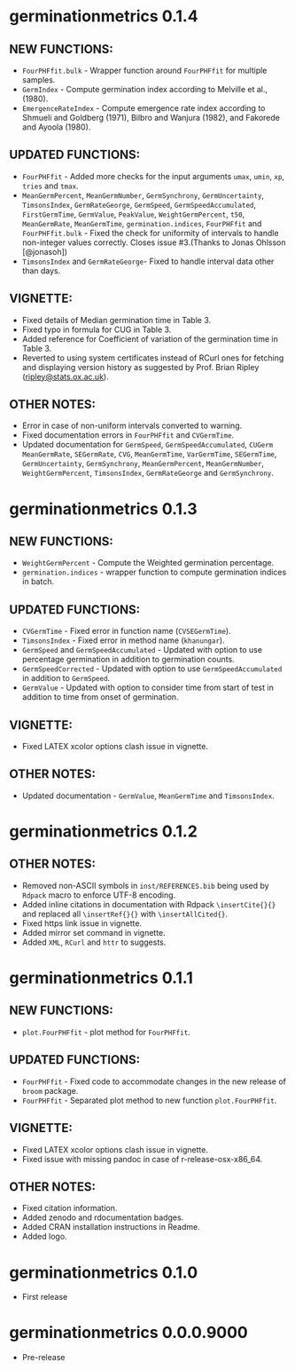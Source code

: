# germinationmetrics  0.1.4

## NEW FUNCTIONS:
* `FourPHFfit.bulk` - Wrapper function around `FourPHFfit` for multiple samples.
* `GermIndex` - Compute germination index according to Melville et al., (1980).
* `EmergenceRateIndex` - Compute emergence rate index according to Shmueli and
Goldberg (1971), Bilbro and Wanjura (1982), and Fakorede and Ayoola (1980).

## UPDATED FUNCTIONS:
* `FourPHFfit` - Added more checks for the input arguments `umax`, `umin`, `xp`, `tries` and `tmax`.
* `MeanGermPercent`, `MeanGermNumber`, `GermSynchrony`, `GermUncertainty`, `TimsonsIndex`, `GermRateGeorge`, `GermSpeed`, `GermSpeedAccumulated`, `FirstGermTime`, `GermValue`, `PeakValue`, `WeightGermPercent`, `t50`, `MeanGermRate`, `MeanGermTime`, `germination.indices`, `FourPHFfit` and `FourPHFfit.bulk` - Fixed the check for uniformity of intervals to handle non-integer values correctly. Closes issue #3.(Thanks to Jonas Ohlsson [@jonasoh])
* `TimsonsIndex` and `GermRateGeorge`- Fixed to handle interval data other than days.

## VIGNETTE:
* Fixed details of Median germination time in Table 3.
* Fixed typo in formula for CUG in Table 3.
* Added reference for Coefficient of variation of the germination time in Table 3.
* Reverted to using system certificates instead of RCurl ones for fetching and displaying version history as suggested by Prof. Brian Ripley (ripley@stats.ox.ac.uk).

## OTHER NOTES: 
* Error in case of non-uniform intervals converted to warning.
* Fixed documentation errors in `FourPHFfit` and `CVGermTime`.
* Updated documentation for `GermSpeed`, `GermSpeedAccumulated`, `CUGerm` `MeanGermRate`, `SEGermRate`, `CVG`, `MeanGermTime`, `VarGermTime`, `SEGermTime`, `GermUncertainty`, `GermSynchrony`, `MeanGermPercent`, `MeanGermNumber`,   `WeightGermPercent`, `TimsonsIndex`, `GermRateGeorge` and `GermSynchrony`.

# germinationmetrics  0.1.3

## NEW FUNCTIONS:
* `WeightGermPercent` - Compute the Weighted germination percentage.
* `germination.indices` - wrapper function to compute germination indices in batch.

## UPDATED FUNCTIONS:
* `CVGermTime` - Fixed error in function name (`CVSEGermTime`).
* `TimsonsIndex` - Fixed error in method name (`khanungar`).
* `GermSpeed` and `GermSpeedAccumulated` - Updated with option to use percentage germination in addition to germination counts.
* `GermSpeedCorrected` - Updated with option to use `GermSpeedAccumulated` in addition to `GermSpeed`.
* `GermValue` - Updated with option to consider time from start of test in addition to time from onset of germination.

## VIGNETTE:
* Fixed LATEX xcolor options clash issue in vignette.

## OTHER NOTES: 
* Updated documentation - `GermValue`, `MeanGermTime` and `TimsonsIndex`.

# germinationmetrics  0.1.2

## OTHER NOTES: 
* Removed non-ASCII symbols in `inst/REFERENCES.bib` being used by `Rdpack` macro to enforce UTF-8 encoding.
* Added inline citations in documentation with Rdpack `\insertCite{}{}` and replaced all `\insertRef{}{}` with `\insertAllCited{}`.
* Fixed https link issue in vignette.
* Added mirror set command in vignette.
* Added `XML`, `RCurl` and `httr` to suggests.

# germinationmetrics  0.1.1

## NEW FUNCTIONS:
* `plot.FourPHFfit` - plot method for `FourPHFfit`.

## UPDATED FUNCTIONS:
* `FourPHFfit` - Fixed code to accommodate changes in the new release of `broom` package.
* `FourPHFfit` - Separated plot method to new function `plot.FourPHFfit`.
 
## VIGNETTE:
* Fixed LATEX xcolor options clash issue in vignette.
* Fixed issue with missing pandoc in case of r-release-osx-x86_64.

## OTHER NOTES:
* Fixed citation information.
* Added zenodo and rdocumentation badges.
* Added CRAN installation instructions in Readme.
* Added logo.

# germinationmetrics  0.1.0

* First release

# germinationmetrics  0.0.0.9000

* Pre-release
